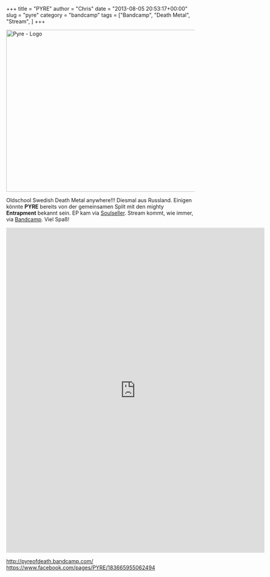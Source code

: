 +++
title = "PYRE"
author = "Chris"
date = "2013-08-05 20:53:17+00:00"
slug = "pyre"
category = "bandcamp"
tags = ["Bandcamp", "Death Metal", "Stream", ]
+++

<img src="http://necroslaughter.de/wp-content/uploads/2013/08/Pyre-Entrapment-Split-150x150.jpg" alt="Pyre - Entrapment - Split" width="0" height="0" class="alignleft size-thumbnail wp-image-11459" />
<img src="http://necroslaughter.de/wp-content/uploads/2013/08/Pyre-Logo.png" alt="Pyre - Logo" width="690" height="432" class="aligncenter size-full wp-image-11458" />

Oldschool Swedish Death Metal anywhere!!! Diesmal aus Russland. Einigen könnte **PYRE** bereits von der gemeinsamen Split mit den mighty **Entrapment** bekannt sein. EP kam via <a href="https://www.facebook.com/SOULSELLERRECORDS">Soulseller</a>. Stream kommt, wie immer, via <a href="http://pyreofdeath.bandcamp.com/">Bandcamp</a>. Viel Spaß!

<iframe style="border: 0; width: 690px; height: 867px;" src="http://bandcamp.com/EmbeddedPlayer/album=4157579006/size=large/bgcol=333333/linkcol=ffffff/transparent=true/" seamless><a href="http://pyreofdeath.bandcamp.com/album/pyre-entrapment-split-12-mlp">PYRE / ENTRAPMENT Split 12&quot; MLP by PYRE</a></iframe>

<a href="http://pyreofdeath.bandcamp.com/">http://pyreofdeath.bandcamp.com/</a>
<a href="https://www.facebook.com/pages/PYRE/183665955062494">https://www.facebook.com/pages/PYRE/183665955062494</a>

